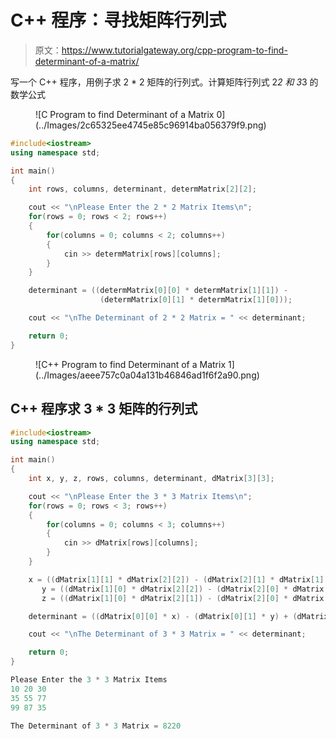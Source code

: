 # C++ 程序：寻找矩阵行列式

> 原文：<https://www.tutorialgateway.org/cpp-program-to-find-determinant-of-a-matrix/>

写一个 C++ 程序，用例子求 2 * 2 矩阵的行列式。计算矩阵行列式 2*2 和 3*3 的数学公式

<figure class="wp-block-image">![C Program to find Determinant of a Matrix 0](../Images/2c65325ee4745e85c96914ba056379f9.png)</figure>

```cpp
#include<iostream>
using namespace std;

int main()
{
	int rows, columns, determinant, determMatrix[2][2];

	cout << "\nPlease Enter the 2 * 2 Matrix Items\n";
	for(rows = 0; rows < 2; rows++)	
	{
		for(columns = 0; columns < 2; columns++) 
		{
			cin >> determMatrix[rows][columns];
		}		
	}

	determinant = ((determMatrix[0][0] * determMatrix[1][1]) - 
					(determMatrix[0][1] * determMatrix[1][0]));

 	cout << "\nThe Determinant of 2 * 2 Matrix = " << determinant;	

 	return 0;
}
```

<figure class="wp-block-image size-large">![C++ Program to find Determinant of a Matrix 1](../Images/aeee757c0a04a131b46846ad1f6f2a90.png)</figure>

## C++ 程序求 3 * 3 矩阵的行列式

```cpp
#include<iostream>
using namespace std;

int main()
{
	int x, y, z, rows, columns, determinant, dMatrix[3][3];

	cout << "\nPlease Enter the 3 * 3 Matrix Items\n";
	for(rows = 0; rows < 3; rows++)	
	{
		for(columns = 0; columns < 3; columns++) 
		{
			cin >> dMatrix[rows][columns];
		}		
	}

	x = ((dMatrix[1][1] * dMatrix[2][2]) - (dMatrix[2][1] * dMatrix[1][2]));
       y = ((dMatrix[1][0] * dMatrix[2][2]) - (dMatrix[2][0] * dMatrix[1][2]));
       z = ((dMatrix[1][0] * dMatrix[2][1]) - (dMatrix[2][0] * dMatrix[1][1]));

	determinant = ((dMatrix[0][0] * x) - (dMatrix[0][1] * y) + (dMatrix[0][2] * z));

 	cout << "\nThe Determinant of 3 * 3 Matrix = " << determinant;	

 	return 0;
}
```

```cpp
Please Enter the 3 * 3 Matrix Items
10 20 30
35 55 77
99 87 35

The Determinant of 3 * 3 Matrix = 8220
```